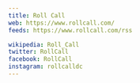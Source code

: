 ```yaml
---
title: Roll Call
web: https://www.rollcall.com/
feeds: https://www.rollcall.com/rss

wikipedia: Roll_Call
twitter: RollCall
facebook: RollCall
instagram: rollcalldc
---
```

